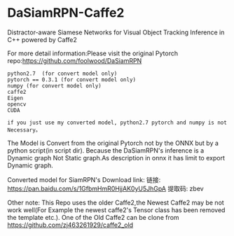 # DaSiamRPN-Caffe2
Distractor-aware Siamese Networks for Visual Object Tracking Inference in C++ powered by Caffe2

For more detail information:Please visit the original Pytorch repo:https://github.com/foolwood/DaSiamRPN

    python2.7  (for convert model only)
    pytorch == 0.3.1 (for convert model only)
    numpy (for convert model only)
    caffe2
    Eigen
    opencv
    CUDA
    
    if you just use my converted model, python2.7 pytorch and numpy is not Necessary。
The Model is Convert from the original Pytorch not by the ONNX but by a python script(in script dir).  Because the DaSiamRPN's inference is a Dynamic graph Not Static graph.As description in onnx it has limit to export Dynamic graph.

Converted model for SiamRPN's Download link:
链接: https://pan.baidu.com/s/1GfbmHmR0HjjAK0yU5JhGpA 提取码: zbev

Other note: This Repo uses the older Caffe2,the Newest Caffe2 may be not work well(For Example the newest caffe2's Tensor class has been removed the template etc.).
One of the Old Caffe2 can be clone from https://github.com/zj463261929/caffe2_old



